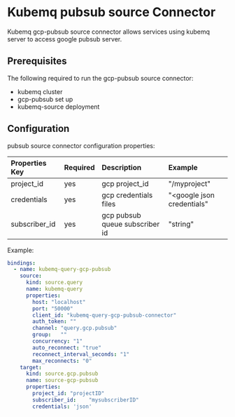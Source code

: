 # Kubemq pubsub source Connector

Kubemq gcp-pubsub source connector allows services using kubemq server to access google pubsub server.

## Prerequisites
The following required to run the gcp-pubsub source connector:

- kubemq cluster
- gcp-pubsub set up
- kubemq-source deployment

## Configuration

pubsub source connector configuration properties:

| Properties Key | Required | Description                                | Example                    |
|:---------------|:---------|:-------------------------------------------|:---------------------------|
| project_id     | yes      | gcp project_id                             | "<googleurl>/myproject"    |
| credentials    | yes      | gcp credentials files                      | "<google json credentials" |
| subscriber_id  | yes      | gcp pubsub queue subscriber id             | "string"          |


Example:

```yaml
bindings:
  - name: kubemq-query-gcp-pubsub
    source:
      kind: source.query
      name: kubemq-query
      properties:
        host: "localhost"
        port: "50000"
        client_id: "kubemq-query-gcp-pubsub-connector"
        auth_token: ""
        channel: "query.gcp.pubsub"
        group:   ""
        concurrency: "1"
        auto_reconnect: "true"
        reconnect_interval_seconds: "1"
        max_reconnects: "0"
    target:
      kind: source.gcp.pubsub
      name: source-gcp-pubsub
      properties:
        project_id: "projectID"
        subscriber_id:    "mysubscriberID"
        credentials: 'json'

```